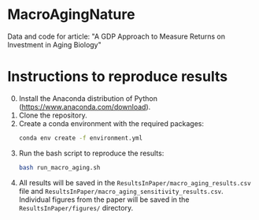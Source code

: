 # MacroAgingNature
Data and code for article: "A GDP Approach to Measure Returns on Investment in Aging Biology"

# Instructions to reproduce results
0. Install the Anaconda distribution of Python (https://www.anaconda.com/download).
1. Clone the repository.
2. Create a conda environment with the required packages:
   ```bash
   conda env create -f environment.yml
   ```
3. Run the bash script to reproduce the results:
   ```bash
   bash run_macro_aging.sh
    ```
4. All results will be saved in the `ResultsInPaper/macro_aging_results.csv` file and `ResultsInPaper/macro_aging_sensitivity_results.csv`. Individual figures from the paper will be saved in the `ResultsInPaper/figures/` directory.
